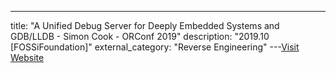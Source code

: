 ---
title: "A Unified Debug Server for Deeply Embedded Systems and GDB/LLDB - Simon Cook - ORConf 2019"
description: "2019.10 [FOSSiFoundation]"
external_category: "Reverse Engineering"
---[Visit Website](https://www.youtube.com/watch?v=bfxHGq2m8M8)

